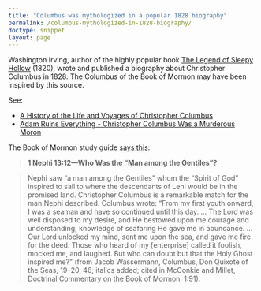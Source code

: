```yaml
---
title: "Columbus was mythologized in a popular 1828 biography"
permalink: /columbus-mythologized-in-1828-biography/
doctype: snippet
layout: page
---
```


Washington Irving, author of the highly popular book [The Legend of Sleepy Hollow](https://en.wikipedia.org/wiki/The_Legend_of_Sleepy_Hollow) (1820), wrote and published a biography about Christopher Columbus in 1828.  The Columbus of the Book of Mormon may have been inspired by this source.

See:

* [A History of the Life and Voyages of Christopher Columbus](https://en.wikipedia.org/wiki/A_History_of_the_Life_and_Voyages_of_Christopher_Columbus)
* [Adam Ruins Everything - Christopher Columbus Was a Murderous Moron](https://www.youtube.com/watch?v=k8PQXiJiLOY)


The Book of Mormon study guide [says this](https://www.lds.org/manual/book-of-mormon-student-study-guide/1-nephi-13?lang=eng):

> **1 Nephi 13:12—Who Was the “Man among the Gentiles”?**

> Nephi saw “a man among the Gentiles” whom the “Spirit of God” inspired to sail to where the descendants of Lehi would be in the promised land. Christopher Columbus is a remarkable match for the man Nephi described. Columbus wrote: “From my first youth onward, I was a seaman and have so continued until this day. … The Lord was well disposed to my desire, and He bestowed upon me courage and understanding; knowledge of seafaring He gave me in abundance. … Our Lord unlocked my mind, sent me upon the sea, and gave me fire for the deed. Those who heard of my [enterprise] called it foolish, mocked me, and laughed. But who can doubt but that the Holy Ghost inspired me?” (from Jacob Wassermann, Columbus, Don Quixote of the Seas, 19–20, 46; italics added; cited in McConkie and Millet, Doctrinal Commentary on the Book of Mormon, 1:91).
